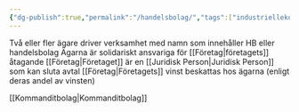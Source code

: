 ```yaml
---
{"dg-publish":true,"permalink":"/handelsbolag/","tags":["industriellekonomi"]}
---
```



Två eller fler ägare driver verksamhet med namn som innehåller HB eller handelsbolag
Ägarna är solidariskt ansvariga för [[Företag\|företagets]] åtagande
[[Företag\|Företaget]] är en [[Juridisk Person\|Juridisk Person]] som kan sluta avtal
[[Företag\|Företagets]] vinst beskattas hos ägarna (enligt deras andel av vinsten)

[[Kommanditbolag\|Kommanditbolag]]